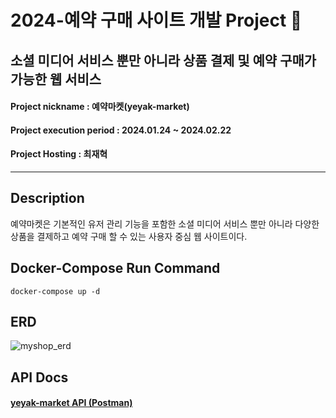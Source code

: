 # 2024-예약 구매 사이트 개발 Project 🛒
## 소셜 미디어 서비스 뿐만 아니라 상품 결제 및 예약 구매가 가능한 웹 서비스
#### Project nickname : 예약마켓(yeyak-market)
#### Project execution period : 2024.01.24 ~ 2024.02.22
#### Project Hosting : 최재혁
-----------------------
## Description
예약마켓은 기본적인 유저 관리 기능을 포함한 소셜 미디어 서비스 뿐만 아니라 다양한 상품을 결제하고 예약 구매 할 수 있는 사용자 중심 웹 사이트이다.

## Docker-Compose Run Command
```
docker-compose up -d
```

## ERD
![myshop_erd](https://github.com/jaehyuuk/yeyak-market/assets/108051201/5373a4f6-07dd-4f70-a600-e36fa5b9e406)

## API Docs
#### [yeyak-market API (Postman)](https://documenter.getpostman.com/view/29397283/2sA2r9V3S6)
